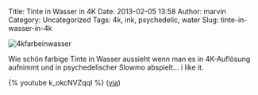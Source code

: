 Title: Tinte in Wasser in 4K
Date: 2013-02-05 13:58
Author: marvin
Category: Uncategorized
Tags: 4k, ink, psychedelic, water
Slug: tinte-in-wasser-in-4k

![4kfarbeinwasser]({filename}/images/4kfarbeinwasser.jpg)

Wie schön farbige Tinte in Wasser aussieht wenn man es in 4K-Auflösung
aufnimmt und in psychedelischer Slowmo abspielt... i like it.

{% youtube k_okcNVZqqI   %}
([via](http://www.kraftfuttermischwerk.de/blogg/?p=48488))


